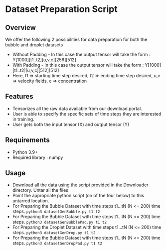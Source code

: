# Dataset Preparation Script

## Overview
We offer the following 2 possibilities for data preparation for both the bubble and droplet datasets
- Without Padding - In this case the output tensor will take the form : Y[1000][t1..t2][u,v,c][256][512]
- With Padding - In this case the output tensor will take the form : Y[1000][t1..t2][u,v,c][512][512]
- Here, t1 => starting time step desired, t2 => ending time step desired, u,v => velocity fields, c => concentration


## Features

- Tensorizes all the raw data available from our download portal.
- User is able to specify the specific sets of time steps they are interested in training.
- User gets both the input tensor (X) and output tensor (Y)

## Requirements

- Python 3.9+
- Required library : numpy

## Usage
- Download all the data using the script provided in the Downloader directory. Untar all the files
- Point the appropriate python script (on of the four below) to this untarred location.
- For Preparing the Bubble Dataset with time steps t1...tN (N <= 200) time steps. ```python3 datasetGenBubble.py t1 t2```
- For Preparing the Bubble Dataset with time steps t1...tN (N <= 200) time steps. ```python3 datasetGenBubblePad.py t1 t2```
- For Preparing the Droplet Dataset with time steps t1...tN (N <= 200) time steps. ```python3 datasetGenDrop.py t1 t2```
- For Preparing the Bubble Dataset with time steps t1...tN (N <= 200) time steps. ```python3 datasetGenDropPad.py t1 t2```

